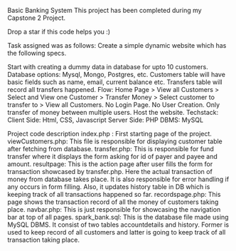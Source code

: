 Basic Banking System
This project has been completed during my Capstone 2 Project.

Drop a star if this code helps you :)

Task assigned was as follows:
Create a simple dynamic website which has the following specs.

Start with creating a dummy data in database for upto 10 customers. Database options: Mysql, Mongo, Postgres, etc. Customers table will have basic fields such as name, email, current balance etc. Transfers table will record all transfers happened.
Flow: Home Page > View all Customers > Select and View one Customer > Transfer Money > Select customer to transfer to > View all Customers.
No Login Page. No User Creation. Only transfer of money between multiple users.
Host the website.
Techstack:
Client Side: Html, CSS, Javascript
Server Side: PHP
DBMS: MySQL

Project code description
index.php : First starting page of the project.
viewCustomers.php: This file is responsible for displaying customer table after fetching from database.
transfer.php: This is responsible for fund transfer where it displays the form asking for id of payer and payee and amount.
resultpage: This is the action page after user fills the form for transaction showcased by transfer.php. Here the actual transaction of money from database takes place. It is also responsible for error handling if any occurs in form filling. Also, it updates history table in DB which is keeping track of all transactions happened so far.
recordspage.php: This page shows the transaction record of all the money of customers taking place.
navbar.php: This is just responsible for showcasing the navigation bar at top of all pages.
spark_bank.sql: This is the database file made using MySQL DBMS. It consist of two tables accountdetails and history. Former is used to keep record of all customers and latter is going to keep track of all transaction taking place.